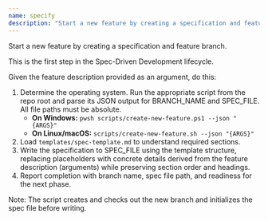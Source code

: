 ```yaml
---
name: specify
description: "Start a new feature by creating a specification and feature branch. This is the first step in the Spec-Driven Development lifecycle."
---
```


Start a new feature by creating a specification and feature branch.

This is the first step in the Spec-Driven Development lifecycle.

Given the feature description provided as an argument, do this:

1. Determine the operating system. Run the appropriate script from the repo root and parse its JSON output for BRANCH_NAME and SPEC_FILE. All file paths must be absolute.
   - **On Windows:** `pwsh scripts/create-new-feature.ps1 --json "{ARGS}"`
   - **On Linux/macOS:** `scripts/create-new-feature.sh --json "{ARGS}"`
2. Load `templates/spec-template.md` to understand required sections.
3. Write the specification to SPEC_FILE using the template structure, replacing placeholders with concrete details derived from the feature description (arguments) while preserving section order and headings.
4. Report completion with branch name, spec file path, and readiness for the next phase.

Note: The script creates and checks out the new branch and initializes the spec file before writing.
